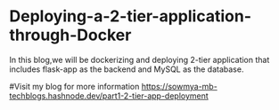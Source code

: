 # Deploying-a-2-tier-application-through-Docker

In this blog,we will be dockerizing and deploying 2-tier application that includes flask-app as the backend and MySQL as the database.

#Visit my blog for more information
https://sowmya-mb-techblogs.hashnode.dev/part1-2-tier-app-deployment
